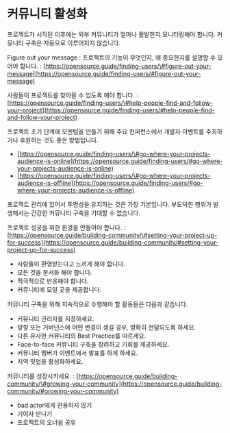 # 커뮤니티 활성화



프로젝트가 시작된 이후에는 외부 커뮤니티가 얼마나 활발한지 모니터링해야 합니다. 커뮤니티 구축은 자동으로 이루어지지 않습니다.

Figure out your message : 프로젝트의 기능이 무엇인지, 왜 중요한지를 설명할 수 있어야 합니다. : [https://opensource.guide/finding-users/\#figure-out-your-message](https://opensource.guide/finding-users/#figure-out-your-message)

사람들이 프로젝트를 찾아올 수 있도록 해야 합니다. : [https://opensource.guide/finding-users/\#help-people-find-and-follow-your-project](https://opensource.guide/finding-users/#help-people-find-and-follow-your-project)

프로젝트 초기 단계에 모멘텀을 만들기 위해 주요 컨퍼런스에서 개발자 이벤트를 주최하거나 후원하는 것도 좋은 방법입니다. 

* [https://opensource.guide/finding-users/\#go-where-your-projects-audience-is-online](https://opensource.guide/finding-users/#go-where-your-projects-audience-is-online)
* [https://opensource.guide/finding-users/\#go-where-your-projects-audience-is-offline](https://opensource.guide/finding-users/#go-where-your-projects-audience-is-offline)

프로젝트 관리에 있어서 투명성을 유지하는 것은 가장 기본입니다. 부도덕한 행위가 발생해서는 건강한 커뮤니티 구축을 기대할 수 없습니다. 

프로젝트 성공을 위한 환경을 만들어야 합니다. : [https://opensource.guide/building-community/\#setting-your-project-up-for-success](https://opensource.guide/building-community/#setting-your-project-up-for-success)

* 사람들이 환영받는다고 느끼게 해야 합니다.
* 모든 것을 문서화 해야 합니다. 
* 적극적으로 반응해야 합니다. 
* 커뮤니티에 모일 곳을 제공합니다.

커뮤니티 구축을 위해 지속적으로 수행해야 할 활동들은 다음과 같습니다. 

* 커뮤니티 관리자를 지정하세요.
* 방향 또는 거버넌스에 어떤 변경이 생길 경우, 명확히 전달되도록 하세요.
* 다른 유사한 커뮤니티의 Best Practice를 따르세요.
* Face-to-face 커뮤니티 구축을 장려하고 기회를 제공하세요. 
* 커뮤니티 멤버가 이벤트에서 발표를 하게 하세요. 
* 지역 밋업을 활성화하세요. 

커뮤니티를 성장시키세요. : [https://opensource.guide/building-community/\#growing-your-community](https://opensource.guide/building-community/#growing-your-community)

* bad actor에게 관용하지 않기
* 기여자 만나기
* 프로젝트의 오너쉽 공유

